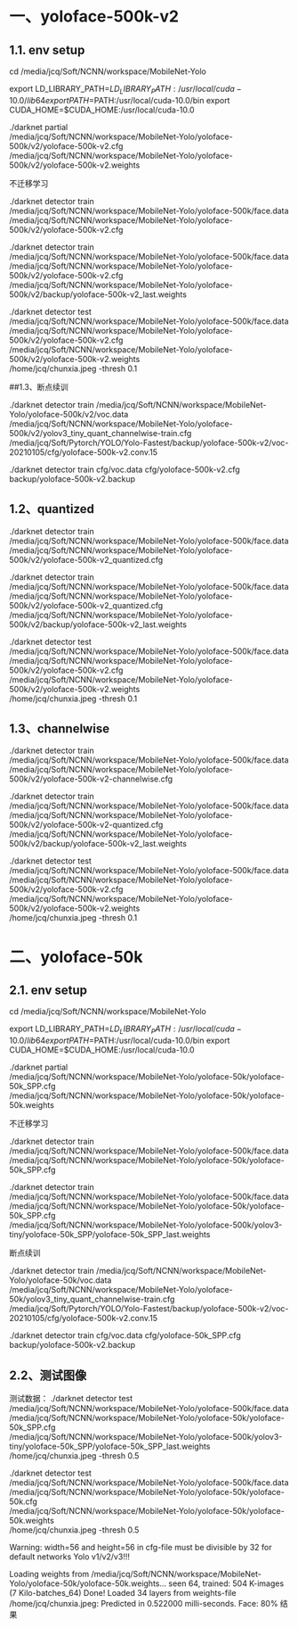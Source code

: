   
# 一、yoloface-500k-v2 


## 1.1. env setup

cd /media/jcq/Soft/NCNN/workspace/MobileNet-Yolo

export LD_LIBRARY_PATH=$LD_LIBRARY_PATH:/usr/local/cuda-10.0/lib64
export PATH=$PATH:/usr/local/cuda-10.0/bin
export CUDA_HOME=$CUDA_HOME:/usr/local/cuda-10.0



./darknet partial \
/media/jcq/Soft/NCNN/workspace/MobileNet-Yolo/yoloface-500k/v2/yoloface-500k-v2.cfg \
/media/jcq/Soft/NCNN/workspace/MobileNet-Yolo/yoloface-500k/v2/yoloface-500k-v2.weights 


 不迁移学习

./darknet detector train \
/media/jcq/Soft/NCNN/workspace/MobileNet-Yolo/yoloface-500k/face.data \
/media/jcq/Soft/NCNN/workspace/MobileNet-Yolo/yoloface-500k/v2/yoloface-500k-v2.cfg 



./darknet detector train \
/media/jcq/Soft/NCNN/workspace/MobileNet-Yolo/yoloface-500k/face.data \
/media/jcq/Soft/NCNN/workspace/MobileNet-Yolo/yoloface-500k/v2/yoloface-500k-v2.cfg \
/media/jcq/Soft/NCNN/workspace/MobileNet-Yolo/yoloface-500k/v2/backup/yoloface-500k-v2_last.weights







./darknet detector  test \
/media/jcq/Soft/NCNN/workspace/MobileNet-Yolo/yoloface-500k/face.data \
/media/jcq/Soft/NCNN/workspace/MobileNet-Yolo/yoloface-500k/v2/yoloface-500k-v2.cfg \
/media/jcq/Soft/NCNN/workspace/MobileNet-Yolo/yoloface-500k/v2/yoloface-500k-v2.weights \
/home/jcq/chunxia.jpeg -thresh 0.1











##1.3、断点续训

 ./darknet detector train /media/jcq/Soft/NCNN/workspace/MobileNet-Yolo/yoloface-500k/v2/voc.data \
/media/jcq/Soft/NCNN/workspace/MobileNet-Yolo/yoloface-500k/v2/yolov3_tiny_quant_channelwise-train.cfg \
/media/jcq/Soft/Pytorch/YOLO/Yolo-Fastest/backup/yoloface-500k-v2/voc-20210105/cfg/yoloface-500k-v2.conv.15





./darknet detector train cfg/voc.data cfg/yoloface-500k-v2.cfg backup/yoloface-500k-v2.backup




## 1.2、quantized 


./darknet detector train \
/media/jcq/Soft/NCNN/workspace/MobileNet-Yolo/yoloface-500k/face.data \
/media/jcq/Soft/NCNN/workspace/MobileNet-Yolo/yoloface-500k/v2/yoloface-500k-v2_quantized.cfg 


./darknet detector train \
/media/jcq/Soft/NCNN/workspace/MobileNet-Yolo/yoloface-500k/face.data \
/media/jcq/Soft/NCNN/workspace/MobileNet-Yolo/yoloface-500k/v2/yoloface-500k-v2_quantized.cfg \
/media/jcq/Soft/NCNN/workspace/MobileNet-Yolo/yoloface-500k/v2/backup/yoloface-500k-v2_last.weights

./darknet detector  test \
/media/jcq/Soft/NCNN/workspace/MobileNet-Yolo/yoloface-500k/face.data \
/media/jcq/Soft/NCNN/workspace/MobileNet-Yolo/yoloface-500k/v2/yoloface-500k-v2.cfg \
/media/jcq/Soft/NCNN/workspace/MobileNet-Yolo/yoloface-500k/v2/yoloface-500k-v2.weights \
/home/jcq/chunxia.jpeg -thresh 0.1



## 1.3、channelwise 


./darknet detector train \
/media/jcq/Soft/NCNN/workspace/MobileNet-Yolo/yoloface-500k/face.data \
/media/jcq/Soft/NCNN/workspace/MobileNet-Yolo/yoloface-500k/v2/yoloface-500k-v2-channelwise.cfg 


./darknet detector train \
/media/jcq/Soft/NCNN/workspace/MobileNet-Yolo/yoloface-500k/face.data \
/media/jcq/Soft/NCNN/workspace/MobileNet-Yolo/yoloface-500k/v2/yoloface-500k-v2-quantized.cfg \
/media/jcq/Soft/NCNN/workspace/MobileNet-Yolo/yoloface-500k/v2/backup/yoloface-500k-v2_last.weights

./darknet detector  test \
/media/jcq/Soft/NCNN/workspace/MobileNet-Yolo/yoloface-500k/face.data \
/media/jcq/Soft/NCNN/workspace/MobileNet-Yolo/yoloface-500k/v2/yoloface-500k-v2.cfg \
/media/jcq/Soft/NCNN/workspace/MobileNet-Yolo/yoloface-500k/v2/yoloface-500k-v2.weights \
/home/jcq/chunxia.jpeg -thresh 0.1






  
# 二、yoloface-50k


## 2.1. env setup

cd /media/jcq/Soft/NCNN/workspace/MobileNet-Yolo

export LD_LIBRARY_PATH=$LD_LIBRARY_PATH:/usr/local/cuda-10.0/lib64
export PATH=$PATH:/usr/local/cuda-10.0/bin
export CUDA_HOME=$CUDA_HOME:/usr/local/cuda-10.0




./darknet partial \
/media/jcq/Soft/NCNN/workspace/MobileNet-Yolo/yoloface-50k/yoloface-50k_SPP.cfg \
/media/jcq/Soft/NCNN/workspace/MobileNet-Yolo/yoloface-50k/yoloface-50k.weights 


 不迁移学习

./darknet detector train \
/media/jcq/Soft/NCNN/workspace/MobileNet-Yolo/yoloface-500k/face.data \
/media/jcq/Soft/NCNN/workspace/MobileNet-Yolo/yoloface-50k/yoloface-50k_SPP.cfg 



./darknet detector train \
/media/jcq/Soft/NCNN/workspace/MobileNet-Yolo/yoloface-500k/face.data \
/media/jcq/Soft/NCNN/workspace/MobileNet-Yolo/yoloface-50k/yoloface-50k_SPP.cfg \
/media/jcq/Soft/NCNN/workspace/MobileNet-Yolo/yoloface-500k/yolov3-tiny/yoloface-50k_SPP/yoloface-50k_SPP_last.weights





断点续训

 ./darknet detector train /media/jcq/Soft/NCNN/workspace/MobileNet-Yolo/yoloface-50k/voc.data \
/media/jcq/Soft/NCNN/workspace/MobileNet-Yolo/yoloface-50k/yolov3_tiny_quant_channelwise-train.cfg \
/media/jcq/Soft/Pytorch/YOLO/Yolo-Fastest/backup/yoloface-500k-v2/voc-20210105/cfg/yoloface-500k-v2.conv.15





./darknet detector train cfg/voc.data cfg/yoloface-50k_SPP.cfg backup/yoloface-500k-v2.backup











## 2.2、测试图像


测试数据：
./darknet detector  test \
/media/jcq/Soft/NCNN/workspace/MobileNet-Yolo/yoloface-500k/face.data \
/media/jcq/Soft/NCNN/workspace/MobileNet-Yolo/yoloface-50k/yoloface-50k_SPP.cfg \
/media/jcq/Soft/NCNN/workspace/MobileNet-Yolo/yoloface-500k/yolov3-tiny/yoloface-50k_SPP/yoloface-50k_SPP_last.weights \
/home/jcq/chunxia.jpeg -thresh 0.5






./darknet detector  test \
/media/jcq/Soft/NCNN/workspace/MobileNet-Yolo/yoloface-500k/face.data \
/media/jcq/Soft/NCNN/workspace/MobileNet-Yolo/yoloface-50k/yoloface-50k.cfg \
/media/jcq/Soft/NCNN/workspace/MobileNet-Yolo/yoloface-50k/yoloface-50k.weights \
/home/jcq/chunxia.jpeg -thresh 0.5



 Warning: width=56 and height=56 in cfg-file must be divisible by 32 for default networks Yolo v1/v2/v3!!! 

Loading weights from /media/jcq/Soft/NCNN/workspace/MobileNet-Yolo/yoloface-50k/yoloface-50k.weights...
 seen 64, trained: 504 K-images (7 Kilo-batches_64) 
Done! Loaded 34 layers from weights-file 
/home/jcq/chunxia.jpeg: Predicted in 0.522000 milli-seconds.
Face: 80%
 结果




